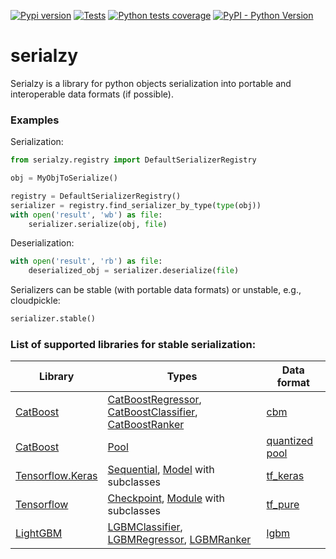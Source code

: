 [![Pypi version](https://img.shields.io/pypi/v/serialzy)](https://pypi.org/project/serialzy/)
[![Tests](https://github.com/lambdazy/serialzy/actions/workflows/tests.yaml/badge.svg)](https://github.com/lambda-zy/lzy/actions/workflows/tests.yaml)
[![Python tests coverage](https://gist.githubusercontent.com/mrMakaronka/74a3e00f914bb55c0f3582a7d48e3bcd/raw/main-coverage.svg)](https://github.com/lambdazy/lzy/tree/master/pylzy/tests)
[![PyPI - Python Version](https://img.shields.io/pypi/pyversions/serialzy.svg)](https://pypi.org/project/serialzy/)

# serialzy

Serialzy is a library for python objects serialization into portable and interoperable data formats (if possible).

### Examples

Serialization:

```python
from serialzy.registry import DefaultSerializerRegistry

obj = MyObjToSerialize()

registry = DefaultSerializerRegistry()
serializer = registry.find_serializer_by_type(type(obj))
with open('result', 'wb') as file:
    serializer.serialize(obj, file)
```

Deserialization:

```python
with open('result', 'rb') as file:
    deserialized_obj = serializer.deserialize(file)
```

Serializers can be stable (with portable data formats) or unstable, e.g., cloudpickle:

```python
serializer.stable()
```

### List of supported libraries for stable serialization:

| Library                                     | Types                                                                                                                                                                                                                                                                                            | Data format                                                                                                   | 
|---------------------------------------------|--------------------------------------------------------------------------------------------------------------------------------------------------------------------------------------------------------------------------------------------------------------------------------------------------|---------------------------------------------------------------------------------------------------------------|
| [CatBoost](https://catboost.ai)             | [CatBoostRegressor](https://catboost.ai/en/docs/concepts/python-reference_catboostregressor), [CatBoostClassifier](https://catboost.ai/en/docs/concepts/python-reference_catboostclassifier), [CatBoostRanker](https://catboost.ai/en/docs/concepts/python-reference_catboostranker)             | [cbm](https://catboost.ai/en/docs/concepts/python-reference_catboost_save_model)                              |
| [CatBoost](https://catboost.ai)             | [Pool](https://catboost.ai/en/docs/concepts/python-reference_pool)                                                                                                                                                                                                                               | [quantized pool](https://catboost.ai/en/docs/concepts/python-reference_pool_save)                             |
| [Tensorflow.Keras](https://keras.io)        | [Sequential](https://keras.io/guides/sequential_model/), [Model](https://keras.io/api/models/model/) with subclasses                                                                                                                                                                             | [tf_keras](https://keras.io/api/models/model_saving_apis/)                                                    |
| [Tensorflow](https://www.tensorflow.org)    | [Checkpoint](https://www.tensorflow.org/api_docs/python/tf/train/Checkpoint), [Module](https://www.tensorflow.org/api_docs/python/tf/Module) with subclasses                                                                                                                                     | [tf_pure](https://www.tensorflow.org/api_docs/python/tf/saved_model)                                          |
| [LightGBM](https://lightgbm.readthedocs.io) | [LGBMClassifier](https://lightgbm.readthedocs.io/en/v3.3.2/pythonapi/lightgbm.LGBMClassifier.html), [LGBMRegressor](https://lightgbm.readthedocs.io/en/v3.3.2/pythonapi/lightgbm.LGBMRegressor.html), [LGBMRanker](https://lightgbm.readthedocs.io/en/v3.3.2/pythonapi/lightgbm.LGBMRanker.html) | [lgbm](https://lightgbm.readthedocs.io/en/v3.3.2/pythonapi/lightgbm.Booster.html#lightgbm.Booster.save_model) |

